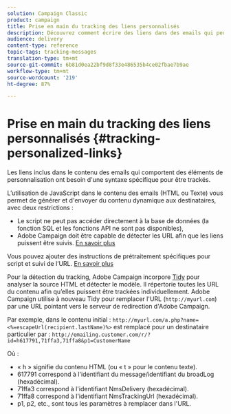 ```yaml
---
solution: Campaign Classic
product: campaign
title: Prise en main du tracking des liens personnalisés
description: Découvrez comment écrire des liens dans des emails qui peuvent être personnalisés et prendre en charge le tracking dans Campaign Classic.
audience: delivery
content-type: reference
topic-tags: tracking-messages
translation-type: tm+mt
source-git-commit: 6b81d0ea22bf9d8f33e486535b4ce02fbae7b9ae
workflow-type: tm+mt
source-wordcount: '219'
ht-degree: 87%

---
```



# Prise en main du tracking des liens personnalisés {#tracking-personalized-links}

Les liens inclus dans le contenu des emails qui comportent des éléments de personnalisation ont besoin d&#39;une syntaxe spécifique pour être trackés.

L’utilisation de JavaScript dans le contenu des emails (HTML ou Texte) vous permet de générer et d&#39;envoyer du contenu dynamique aux destinataires, avec deux restrictions :

* Le script ne peut pas accéder directement à la base de données (la fonction SQL et les fonctions API ne sont pas disponibles),
* Adobe Campaign doit être capable de détecter les URL afin que les liens puissent être suivis. [En savoir plus](detecting-tracking-urls.md)

Vous pouvez ajouter des instructions de prétraitement spécifiques pour script et suivi de l’URL. [En savoir plus](pre-processing-instructions.md)

Pour la détection du tracking, Adobe Campaign incorpore [Tidy](http://www.html-tidy.org/) pour analyser la source HTML et détecter le modèle. Il répertorie toutes les URL du contenu afin qu’elles puissent être trackées individuellement. Adobe Campaign utilise à nouveau Tidy pour remplacer l&#39;URL (`http://myurl.com`) par une URL pointant vers le serveur de redirection d&#39;Adobe Campaign.

Par exemple, dans le contenu initial : `http://myurl.com/a.php?name=<%=escapeUrl(recipient.lastName)%>` est remplacé pour un destinataire particulier par : `http://emailing.customer.com/r/?id=h617791,71ffa3,71ffa8&p1=CustomerName`

Où :

* « h » signifie du contenu HTML (ou « t » pour le contenu texte).
* 617791 correspond à l&#39;identifiant du message/identifiant du broadLog (hexadécimal).
* 71ffa3 correspond à l&#39;identifiant NmsDelivery (hexadécimal).
* 71ffa8 correspond à l&#39;identifiant NmsTrackingUrl (hexadécimal).
* p1, p2, etc., sont tous les paramètres à remplacer dans l&#39;URL.
